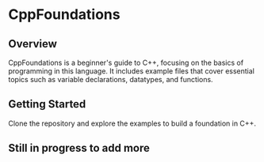 # CppFoundations

## Overview
CppFoundations is a beginner's guide to C++, focusing on the basics of programming in this language. It includes example files that cover essential topics such as variable declarations, datatypes, and functions.

## Getting Started
Clone the repository and explore the examples to build a foundation in C++.

## Still in progress to add more
